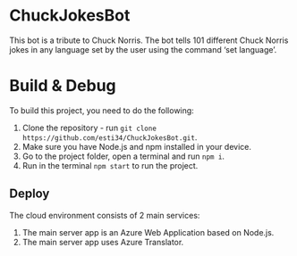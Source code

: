 # ChuckJokesBot
This bot is a tribute to Chuck Norris. The bot tells 101 different Chuck Norris jokes in any language set by the user using the command ‘set language’. 

# Build & Debug
To build this project, you need to do the following:
1. Clone the repository - run `git clone https://github.com/esti34/ChuckJokesBot.git`.
2. Make sure you have Node.js and npm installed in your device.
3. Go to the project folder, open a terminal and run `npm i`.
4. Run in the terminal `npm start` to run the project.

## Deploy
The cloud environment consists of 2 main services:
1. The main server app is an Azure Web Application based on Node.js.
2. The main server app uses Azure Translator.



